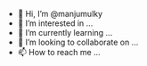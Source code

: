 - 👋 Hi, I’m @manjumulky
- 👀 I’m interested in ...
- 🌱 I’m currently learning ...
- 💞️ I’m looking to collaborate on ...
- 📫 How to reach me ...

<!---
manjumulky/manjumulky is a ✨ special ✨ repository because its `README.md` (this file) appears on your GitHub profile.
You can click the Preview link to take a look at your changes.
--->
